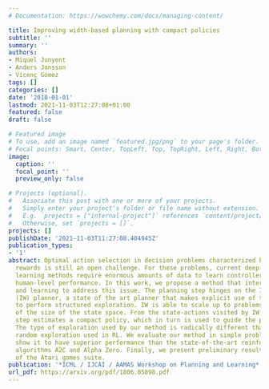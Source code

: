 ```yaml
---
# Documentation: https://wowchemy.com/docs/managing-content/

title: Improving width-based planning with compact policies
subtitle: ''
summary: ''
authors:
- Miquel Junyent
- Anders Jonsson
- Vicenç Gómez
tags: []
categories: []
date: '2018-01-01'
lastmod: 2021-11-03T12:27:08+01:00
featured: false
draft: false

# Featured image
# To use, add an image named `featured.jpg/png` to your page's folder.
# Focal points: Smart, Center, TopLeft, Top, TopRight, Left, Right, BottomLeft, Bottom, BottomRight.
image:
  caption: ''
  focal_point: ''
  preview_only: false

# Projects (optional).
#   Associate this post with one or more of your projects.
#   Simply enter your project's folder or file name without extension.
#   E.g. `projects = ["internal-project"]` references `content/project/deep-learning/index.md`.
#   Otherwise, set `projects = []`.
projects: []
publishDate: '2021-11-03T11:27:08.404945Z'
publication_types:
- '1'
abstract: Optimal action selection in decision problems characterized by sparse, delayed
  rewards is still an open challenge. For these problems, current deep reinforcement
  learning methods require enormous amounts of data to learn controllers that reach
  human-level performance. In this work, we propose a method that interleaves planning
  and learning to address this issue. The planning step hinges on the Iterated-Width
  (IW) planner, a state of the art planner that makes explicit use of the state representation
  to perform structured exploration. IW is able to scale up to problems independently
  of the size of the state space. From the state-actions visited by IW, the learning
  step estimates a compact policy, which in turn is used to guide the planning step.
  The type of exploration used by our method is radically different than the standard
  random exploration used in RL. We evaluate our method in simple problems where we
  show it to have superior performance than the state-of-the-art reinforcement learning
  algorithms A2C and Alpha Zero. Finally, we present preliminary results in a subset
  of the Atari games suite.
publication: '*ICML / IJCAI / AAMAS Workshop on Planning and Learning*'
url_pdf: https://arxiv.org/pdf/1806.05898.pdf
---
```

